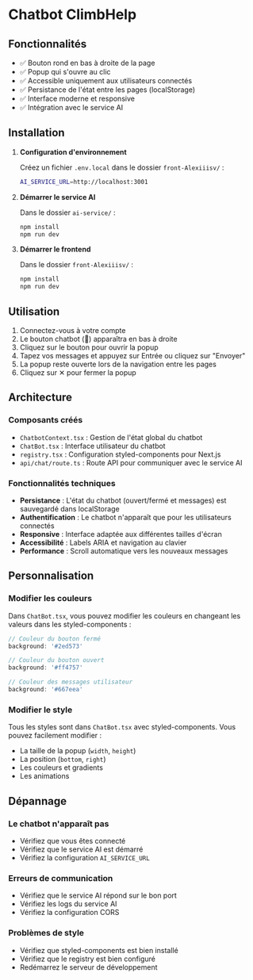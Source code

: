 # Chatbot ClimbHelp

## Fonctionnalités

- ✅ Bouton rond en bas à droite de la page
- ✅ Popup qui s'ouvre au clic
- ✅ Accessible uniquement aux utilisateurs connectés
- ✅ Persistance de l'état entre les pages (localStorage)
- ✅ Interface moderne et responsive
- ✅ Intégration avec le service AI

## Installation

1. **Configuration d'environnement**
   
   Créez un fichier `.env.local` dans le dossier `front-Alexiiisv/` :
   ```bash
   AI_SERVICE_URL=http://localhost:3001
   ```

2. **Démarrer le service AI**
   
   Dans le dossier `ai-service/` :
   ```bash
   npm install
   npm run dev
   ```

3. **Démarrer le frontend**
   
   Dans le dossier `front-Alexiiisv/` :
   ```bash
   npm install
   npm run dev
   ```

## Utilisation

1. Connectez-vous à votre compte
2. Le bouton chatbot (💬) apparaîtra en bas à droite
3. Cliquez sur le bouton pour ouvrir la popup
4. Tapez vos messages et appuyez sur Entrée ou cliquez sur "Envoyer"
5. La popup reste ouverte lors de la navigation entre les pages
6. Cliquez sur ✕ pour fermer la popup

## Architecture

### Composants créés

- `ChatbotContext.tsx` : Gestion de l'état global du chatbot
- `ChatBot.tsx` : Interface utilisateur du chatbot
- `registry.tsx` : Configuration styled-components pour Next.js
- `api/chat/route.ts` : Route API pour communiquer avec le service AI

### Fonctionnalités techniques

- **Persistance** : L'état du chatbot (ouvert/fermé et messages) est sauvegardé dans localStorage
- **Authentification** : Le chatbot n'apparaît que pour les utilisateurs connectés
- **Responsive** : Interface adaptée aux différentes tailles d'écran
- **Accessibilité** : Labels ARIA et navigation au clavier
- **Performance** : Scroll automatique vers les nouveaux messages

## Personnalisation

### Modifier les couleurs

Dans `ChatBot.tsx`, vous pouvez modifier les couleurs en changeant les valeurs dans les styled-components :

```typescript
// Couleur du bouton fermé
background: '#2ed573'

// Couleur du bouton ouvert
background: '#ff4757'

// Couleur des messages utilisateur
background: '#667eea'
```

### Modifier le style

Tous les styles sont dans `ChatBot.tsx` avec styled-components. Vous pouvez facilement modifier :
- La taille de la popup (`width`, `height`)
- La position (`bottom`, `right`)
- Les couleurs et gradients
- Les animations

## Dépannage

### Le chatbot n'apparaît pas
- Vérifiez que vous êtes connecté
- Vérifiez que le service AI est démarré
- Vérifiez la configuration `AI_SERVICE_URL`

### Erreurs de communication
- Vérifiez que le service AI répond sur le bon port
- Vérifiez les logs du service AI
- Vérifiez la configuration CORS

### Problèmes de style
- Vérifiez que styled-components est bien installé
- Vérifiez que le registry est bien configuré
- Redémarrez le serveur de développement 